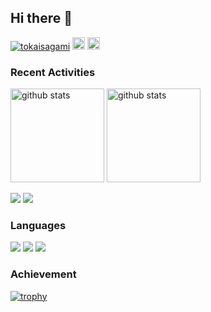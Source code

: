 ## Hi there 👋

<p align="left"> 
  <a href="https://github.com/tokaisagami/tokaisagami/"><img src="https://komarev.com/ghpvc/?username=tokaisagami" alt="tokaisagami" /></a>
  <a href="https://github.com/tokaisagami"><img height="20" src="https://img.shields.io/github/followers/tokaisagami?label=follow&logo=github&style=flat" /></a>
  <a href="http://x.com/ki_runteq_pro6a"><img height="20" src="https://img.shields.io/twitter/follow/ki_runteq_pro6a?style=flat&logo=x" /></a>
</p>

### Recent Activities

<p align="left">
  <a href="https://github.com/anuraghazra/github-readme-stats"><img alt="github stats" height="150px" src="https://github-readme-stats.vercel.app/api?username=tokaisagami&count_private=true&show_icons=true&custom_title=GitHub%20Stats&hide_border=true&theme=transparent" /></a>
  <a href="https://github.com/DenverCoder1/github-readme-streak-stats"><img alt="github stats" height="150px" src="https://github-readme-streak-stats.herokuapp.com/?user=tokaisagami&theme=transparent&hide_border=true" /></a>
</p>

[![](http://github-profile-summary-cards.vercel.app/api/cards/profile-details?username=tokaisagami&theme=transparent)](https://github.com/vn7n24fzkq/github-profile-summary-cards)
[![](https://github-readme-activity-graph.vercel.app/graph?username=tokaisagami&theme=github-dark-dimmed&custom_title=Contribution%20Graph%20in%20the%20last%2031%20days&hide_border=true)](https://github.com/Ashutosh00710/github-readme-activity-graph)

### Languages

[![](http://github-profile-summary-cards.vercel.app/api/cards/repos-per-language?username=tokaisagami&theme=transparent)](https://github.com/vn7n24fzkq/github-profile-summary-cards)
[![](http://github-profile-summary-cards.vercel.app/api/cards/most-commit-language?username=tokaisagami&theme=transparent)](https://github.com/vn7n24fzkq/github-profile-summary-cards)
[![](https://github-readme-stats.vercel.app/api/top-langs/?username=tokaisagami&layout=compact&count_private=true&show_icons=true&theme=transparent&hide_border=true)](https://github.com/anuraghazra/github-readme-stats)

### Achievement

[![trophy](https://github-profile-trophy.vercel.app/?username=tokaisagami&no-frame=true&no-bg=true&theme=onedark)](https://github.com/ryo-ma/github-profile-trophy)

<!--
**tokaisagami/tokaisagami** is a ✨ _special_ ✨ repository because its `README.md` (this file) appears on your GitHub profile.

Here are some ideas to get you started:

- 🔭 I’m currently working on ...
- 🌱 I’m currently learning ...
- 👯 I’m looking to collaborate on ...
- 🤔 I’m looking for help with ...
- 💬 Ask me about ...
- 📫 How to reach me: ...
- 😄 Pronouns: ...
- ⚡ Fun fact: ...
-->
